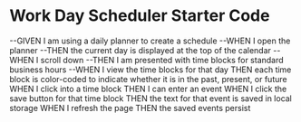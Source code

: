 # Work Day Scheduler Starter Code
--GIVEN I am using a daily planner to create a schedule
--WHEN I open the planner
--THEN the current day is displayed at the top of the calendar
--WHEN I scroll down
--THEN I am presented with time blocks for standard business hours
--WHEN I view the time blocks for that day
THEN each time block is color-coded to indicate whether it is in the past, present, or future
WHEN I click into a time block
THEN I can enter an event
WHEN I click the save button for that time block
THEN the text for that event is saved in local storage
WHEN I refresh the page
THEN the saved events persist